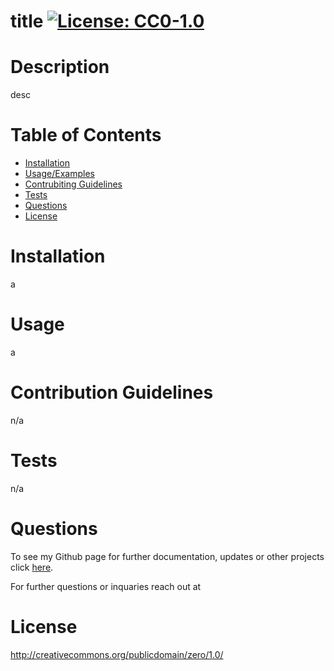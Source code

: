 # title [![License: CC0-1.0](https://licensebuttons.net/l/zero/1.0/80x15.png)](http://creativecommons.org/publicdomain/zero/1.0/)
          
# Description
  
desc
  
# Table of Contents
- [Installation](#installation)
- [Usage/Examples](#usage)
- [Contrubiting Guidelines](##contribution_guidelines)
- [Tests](#tests)
- [Questions](#questions)
- [License](#license)

# Installation
  
a
  
# Usage
  
a
  
# Contribution Guidelines
  
n/a
  
# Tests
  
n/a

# Questions

To see my Github page for further documentation, updates or other projects click [here](https://github.com/skytexier).

For further questions or inquaries reach out at 


# License
http://creativecommons.org/publicdomain/zero/1.0/ 